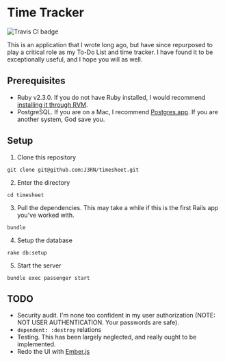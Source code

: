 # Time Tracker

![Travis CI badge](https://travis-ci.org/J3RN/timesheet.svg)

This is an application that I wrote long ago, but have since repurposed to play a critical role as my To-Do List and time tracker. I have found it to be exceptionally useful, and I hope you will as well.

## Prerequisites

- Ruby v2.3.0. If you do not have Ruby installed, I would recommend [installing it through RVM](http://rvm.io/rvm/install).
- PostgreSQL. If you are on a Mac, I recommend [Postgres.app](http://postgresapp.com/). If you are another system, God save you.

## Setup

1. Clone this repository
```
git clone git@github.com:J3RN/timesheet.git
```

2. Enter the directory
```
cd timesheet
```

3. Pull the dependencies. This may take a while if this is the first Rails app you've worked with.
```
bundle
```

4. Setup the database
```
rake db:setup
```

5. Start the server
```
bundle exec passenger start
```

## TODO
- Security audit. I'm none too confident in my user authorization (NOTE: NOT USER AUTHENTICATION. Your passwords are safe).
- `dependent: :destroy` relations
- Testing. This has been largely neglected, and really ought to be implemented.
- Redo the UI with [Ember.js](http://emberjs.com)
